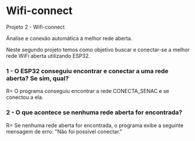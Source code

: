 # Wifi-connect
Projeto 2 - Wifi-connect

Ánalise e conexão automática à melhor rede aberta.

Neste segundo projeto temos como objetivo buscar e conectar-se a melhor rede WiFi aberta utilizando ESP32.

### 1 - O ESP32 conseguiu encontrar e conectar a uma rede aberta? Se sim, qual?
R= O programa conseguiu encontrar a rede CONECTA_SENAC e se conectou a ela.

### 2 -  O que acontece se nenhuma rede aberta for encontrada?
R= Se nenhuma rede aberta for encontrada, o programa exibe a seguinte mensagem de erro: "Não foi possível conectar."














































